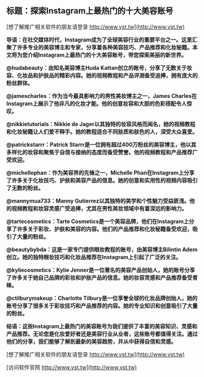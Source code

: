 ## **标题：探索Instagram上最热门的十大美容账号**

[想了解推广相关软件的朋友请登录 http://www.vst.tw](http://www.vst.tw)

**导语：在社交媒体时代，Instagram成为了全球美容行业的重要平台之一。这里汇聚了许多专业的美容博主和专家，分享着各种美容技巧、产品推荐和化妆秘籍。本文将为您介绍Instagram上最热门的十大美容账号，带您探索美丽的新世界。**

**@hudabeauty：由知名美容博主Huda Kattan创立的账号，分享了无数关于妆容、化妆品和护肤品的精彩内容。她的视频教程和产品评测备受追捧，拥有庞大的粉丝群体。**

**@jamescharles：作为当今最具影响力的男性美妆博主之一，James Charles在Instagram上展示了他非凡的化妆才能。他的创意妆容和大胆的色彩搭配令人惊叹。**

**@nikkietutorials：Nikkie de Jager以其独特的妆容风格而闻名，她的视频教程和化妆秘籍让人们爱不释手。她的教程适合不同肤质和肤色的人，深受大众喜爱。**

**@patrickstarrr：Patrick Starrr是一位拥有超过400万粉丝的美容博主，他以其多样化的妆容和聚焦于自信与接纳的态度而备受赞誉。他的视频教程和产品推荐广受欢迎。**

**@michellephan：作为美容界的先锋之一，Michelle Phan在Instagram上分享了许多关于化妆技巧、护肤和美容产品的信息。她的创意和实用性的视频内容吸引了无数的粉丝。**

**@mannymua733：Manny Gutierrez以其独特的美学和个性魅力受益匪浅。他的视频教程和妆容灵感广受追捧，尤其在男性美妆领域中有着深远的影响力。**

**@tartecosmetics：Tarte Cosmetics是一个美容品牌，他们在Instagram上分享了许多关于彩妆、护肤和美容的内容。他们的产品推荐和化妆秘籍备受欢迎，吸引了大量的粉丝。**

**@beautybybda：这是一家专门提供眼妆教程的账号，由美容博主Bilintin Adem创立。她的独特眼妆技巧和化妆品推荐在Instagram上引起了广泛的关注。**

**@kyliecosmetics：Kylie Jenner是一位著名的美容产品创始人，她的账号分享了许多关于她自己品牌的彩妆和护肤产品的信息。她的妆容灵感和产品推荐备受青睐。**

**@ctilburymakeup：Charlotte Tilbury是一位享誉全球的化妆品牌创始人，她的账号分享了很多关于彩妆技巧和产品推荐的内容。她的专业知识和创意吸引了大量的粉丝。**

**结语：这些Instagram上最热门的美容账号为我们提供了丰富的美容知识、灵感和产品推荐。无论您是化妆爱好者还是美容行业从业者，这些账号都值得关注。通过他们的分享，我们能够了解到最新的美容趋势，并从中获得自信和灵感。**

[想了解推广相关软件的朋友请登录 http://www.vst.tw](http://www.vst.tw)


[访问软件官网 http://www.vst.tw](http://www.vst.tw)
